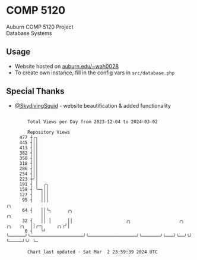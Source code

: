 # COMP 5120
Auburn COMP 5120 Project  
Database Systems

## Usage
- Website hosted on [auburn.edu/~wah0028](https://webhome.auburn.edu/~wah0028/)
- To create own instance, fill in the config vars in `src/database.php`

## Special Thanks
- [@SkydivingSquid](https://github.com/SkydivingSquid) - website beautification & added functionality

```

        Total Views per Day from 2023-12-04 to 2024-03-02

        Repository Views
     477 ┼╭╮
     445 ┤││
     413 ┤││
     382 ┤││
     350 ┤││
     318 ┤││
     286 ┤││
     254 ┤││
     223 ┼╯│
     191 ┤ │  ╭╮
     159 ┤ ╰─╮││
     127 ┤   │││
      95 ┤   │││                                                                                ╭╮
      64 ┤   ││╰╮      ╭╮                                                          ╭╮           ││
      32 ┤   ││ │      ││                    ╭╮                  ╭╮       ╭╮   ╭╮  ││╭─╮     ╭╮╭╯│
       0 ┤   ╰╯ ╰──────╯╰────────────────────╯╰──────────────────╯╰───────╯╰───╯╰──╯╰╯ ╰─────╯╰╯ ╰─

        Chart last updated - Sat Mar  2 23:59:39 2024 UTC
        
```

